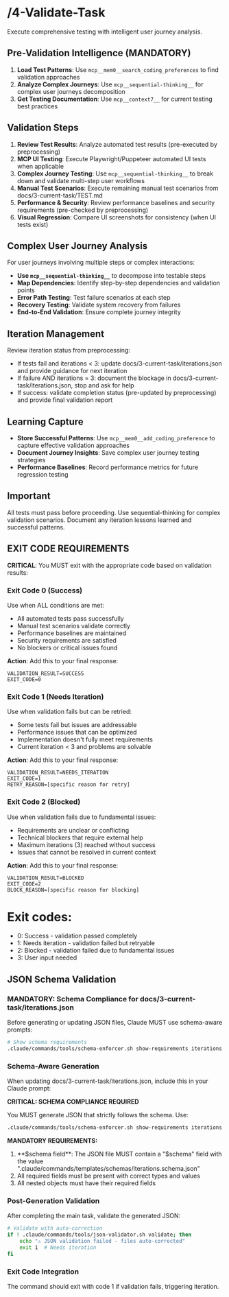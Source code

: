 # /4-Validate-Task
Execute comprehensive testing with intelligent user journey analysis.

## Pre-Validation Intelligence (MANDATORY)
1. **Load Test Patterns**: Use `mcp__mem0__search_coding_preferences` to find validation approaches
2. **Analyze Complex Journeys**: Use `mcp__sequential-thinking__` for complex user journeys decomposition
3. **Get Testing Documentation**: Use `mcp__context7__` for current testing best practices

## Validation Steps
1. **Review Test Results**: Analyze automated test results (pre-executed by preprocessing)
2. **MCP UI Testing**: Execute Playwright/Puppeteer automated UI tests when applicable
3. **Complex Journey Testing**: Use `mcp__sequential-thinking__` to break down and validate multi-step user workflows
4. **Manual Test Scenarios**: Execute remaining manual test scenarios from docs/3-current-task/TEST.md
5. **Performance & Security**: Review performance baselines and security requirements (pre-checked by preprocessing)
6. **Visual Regression**: Compare UI screenshots for consistency (when UI tests exist)

## Complex User Journey Analysis
For user journeys involving multiple steps or complex interactions:
- **Use `mcp__sequential-thinking__`** to decompose into testable steps
- **Map Dependencies**: Identify step-by-step dependencies and validation points  
- **Error Path Testing**: Test failure scenarios at each step
- **Recovery Testing**: Validate system recovery from failures
- **End-to-End Validation**: Ensure complete journey integrity

## Iteration Management
Review iteration status from preprocessing:
- If tests fail and iterations < 3: update docs/3-current-task/iterations.json and provide guidance for next iteration
- If failure AND iterations = 3: document the blockage in docs/3-current-task/iterations.json, stop and ask for help
- If success: validate completion status (pre-updated by preprocessing) and provide final validation report

## Learning Capture
- **Store Successful Patterns**: Use `mcp__mem0__add_coding_preference` to capture effective validation approaches
- **Document Journey Insights**: Save complex user journey testing strategies
- **Performance Baselines**: Record performance metrics for future regression testing

## Important
All tests must pass before proceeding. Use sequential-thinking for complex validation scenarios. Document any iteration lessons learned and successful patterns.

## EXIT CODE REQUIREMENTS
**CRITICAL**: You MUST exit with the appropriate code based on validation results:

### Exit Code 0 (Success)
Use when ALL conditions are met:
- All automated tests pass successfully
- Manual test scenarios validate correctly
- Performance baselines are maintained
- Security requirements are satisfied
- No blockers or critical issues found

**Action**: Add this to your final response:
```
VALIDATION_RESULT=SUCCESS
EXIT_CODE=0
```

### Exit Code 1 (Needs Iteration)
Use when validation fails but can be retried:
- Some tests fail but issues are addressable
- Performance issues that can be optimized
- Implementation doesn't fully meet requirements
- Current iteration < 3 and problems are solvable

**Action**: Add this to your final response:
```
VALIDATION_RESULT=NEEDS_ITERATION
EXIT_CODE=1
RETRY_REASON=[specific reason for retry]
```

### Exit Code 2 (Blocked)
Use when validation fails due to fundamental issues:
- Requirements are unclear or conflicting
- Technical blockers that require external help
- Maximum iterations (3) reached without success
- Issues that cannot be resolved in current context

**Action**: Add this to your final response:
```
VALIDATION_RESULT=BLOCKED
EXIT_CODE=2
BLOCK_REASON=[specific reason for blocking]
```

# Exit codes:
- 0: Success - validation passed completely
- 1: Needs iteration - validation failed but retryable
- 2: Blocked - validation failed due to fundamental issues
- 3: User input needed
## JSON Schema Validation
<!-- JSON_SCHEMA_VALIDATION -->

### MANDATORY: Schema Compliance for docs/3-current-task/iterations.json

Before generating or updating JSON files, Claude MUST use schema-aware prompts:

```bash
# Show schema requirements
.claude/commands/tools/schema-enforcer.sh show-requirements iterations
```

### Schema-Aware Generation
When updating docs/3-current-task/iterations.json, include this in your Claude prompt:

**CRITICAL: SCHEMA COMPLIANCE REQUIRED**

You MUST generate JSON that strictly follows the schema. Use:
```bash
.claude/commands/tools/schema-enforcer.sh show-requirements iterations
```

**MANDATORY REQUIREMENTS:**
1. **$schema field**: The JSON file MUST contain a "$schema" field with the value ".claude/commands/templates/schemas/iterations.schema.json"
2. All required fields must be present with correct types and values
3. All nested objects must have their required fields
### Post-Generation Validation
After completing the main task, validate the generated JSON:

```bash
# Validate with auto-correction
if ! .claude/commands/tools/json-validator.sh validate; then
    echo "⚠ JSON validation failed - files auto-corrected"
    exit 1  # Needs iteration
fi
```

### Exit Code Integration
The command should exit with code 1 if validation fails, triggering iteration.

<!-- /JSON_SCHEMA_VALIDATION -->
